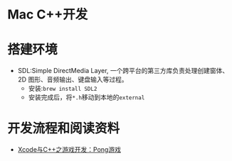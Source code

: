 # Mac C++开发

# 搭建环境
- SDL:Simple DirectMedia Layer, 一个跨平台的第三方库负责处理创建窗体、2D 图形、音频输出、键盘输入等过程。
    - 安装:`brew install SDL2`
    - 安装完成后，将`*.h`移动到本地的`external`

# 开发流程和阅读资料
- [Xcode与C++之游戏开发：Pong游戏](https://blog.csdn.net/guyu2019/article/details/87551008)
